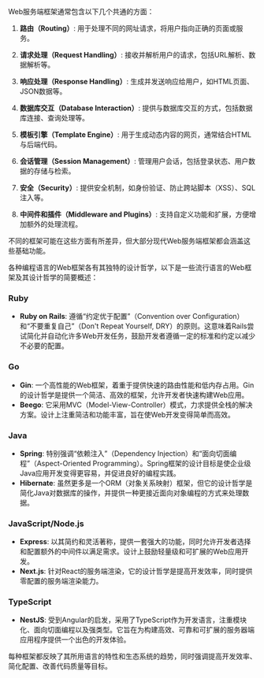 



Web服务端框架通常包含以下几个共通的方面：

1. **路由（Routing）**: 用于处理不同的网址请求，将用户指向正确的页面或服务。

2. **请求处理（Request Handling）**: 接收并解析用户的请求，包括URL解析、数据解析等。

3. **响应处理（Response Handling）**: 生成并发送响应给用户，如HTML页面、JSON数据等。

4. **数据库交互（Database Interaction）**: 提供与数据库交互的方式，包括数据库连接、查询处理等。

5. **模板引擎（Template Engine）**: 用于生成动态内容的网页，通常结合HTML与后端代码。

6. **会话管理（Session Management）**: 管理用户会话，包括登录状态、用户数据的存储与检索。

7. **安全（Security）**: 提供安全机制，如身份验证、防止跨站脚本（XSS）、SQL注入等。

8. **中间件和插件（Middleware and Plugins）**: 支持自定义功能和扩展，方便增加额外的处理流程。

不同的框架可能在这些方面有所差异，但大部分现代Web服务端框架都会涵盖这些基础功能。





各种编程语言的Web框架各有其独特的设计哲学，以下是一些流行语言的Web框架及其设计哲学的简要概述：

### Ruby
- **Ruby on Rails**: 遵循“约定优于配置”（Convention over Configuration）和“不要重复自己”（Don't Repeat Yourself, DRY）的原则。这意味着Rails尝试简化并自动化许多Web开发任务，鼓励开发者遵循一定的标准和约定以减少不必要的配置。

### Go
- **Gin**: 一个高性能的Web框架，着重于提供快速的路由性能和低内存占用。Gin的设计哲学是提供一个简洁、高效的框架，允许开发者快速构建Web应用。
- **Beego**: 它采用MVC（Model-View-Controller）模式，力求提供全栈的解决方案。设计上注重简洁和功能丰富，旨在使Web开发变得简单而高效。

### Java
- **Spring**: 特别强调“依赖注入”（Dependency Injection）和“面向切面编程”（Aspect-Oriented Programming）。Spring框架的设计目标是使企业级Java应用开发变得更容易，并促进良好的编程实践。
- **Hibernate**: 虽然更多是一个ORM（对象关系映射）框架，但它的设计哲学是简化Java对数据库的操作，并提供一种更接近面向对象编程的方式来处理数据。

### JavaScript/Node.js
- **Express**: 以其简约和灵活著称，提供一套强大的功能，同时允许开发者选择和配置额外的中间件以满足需求。设计上鼓励轻量级和可扩展的Web应用开发。
- **Next.js**: 针对React的服务端渲染，它的设计哲学是提高开发效率，同时提供零配置的服务端渲染能力。

### TypeScript
- **NestJS**: 受到Angular的启发，采用了TypeScript作为开发语言，注重模块化、面向切面编程以及强类型。它旨在为构建高效、可靠和可扩展的服务器端应用程序提供一个出色的开发体验。

每种框架都反映了其所用语言的特性和生态系统的趋势，同时强调提高开发效率、简化配置、改善代码质量等目标。



